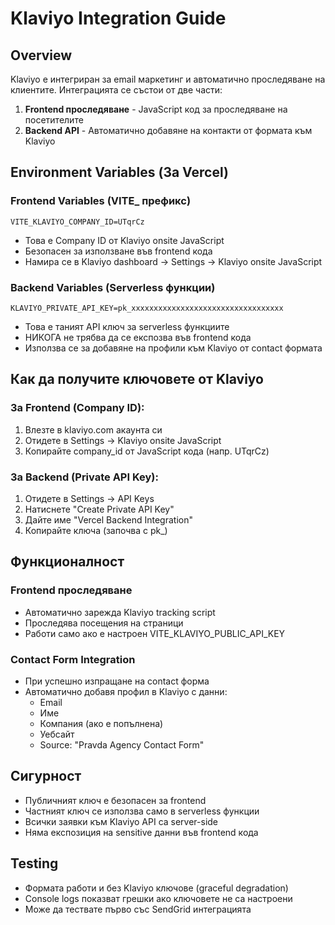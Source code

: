 # Klaviyo Integration Guide

## Overview
Klaviyo е интегриран за email маркетинг и автоматично проследяване на клиентите. Интеграцията се състои от две части:

1. **Frontend проследяване** - JavaScript код за проследяване на посетителите
2. **Backend API** - Автоматично добавяне на контакти от формата към Klaviyo

## Environment Variables (За Vercel)

### Frontend Variables (VITE_ префикс)
```
VITE_KLAVIYO_COMPANY_ID=UTqrCz
```
- Това е Company ID от Klaviyo onsite JavaScript
- Безопасен за използване във frontend кода
- Намира се в Klaviyo dashboard -> Settings -> Klaviyo onsite JavaScript

### Backend Variables (Serverless функции)
```
KLAVIYO_PRIVATE_API_KEY=pk_xxxxxxxxxxxxxxxxxxxxxxxxxxxxxxxxxx
```
- Това е таният API ключ за serverless функциите
- НИКОГА не трябва да се експозва във frontend кода
- Използва се за добавяне на профили към Klaviyo от contact формата

## Как да получите ключовете от Klaviyo

### За Frontend (Company ID):
1. Влезте в klaviyo.com акаунта си
2. Отидете в Settings -> Klaviyo onsite JavaScript
3. Копирайте company_id от JavaScript кода (напр. UTqrCz)

### За Backend (Private API Key):
1. Отидете в Settings -> API Keys
2. Натиснете "Create Private API Key"
3. Дайте име "Vercel Backend Integration"
4. Копирайте ключа (започва с pk_)

## Функционалност

### Frontend проследяване
- Автоматично зарежда Klaviyo tracking script
- Проследява посещения на страници
- Работи само ако е настроен VITE_KLAVIYO_PUBLIC_API_KEY

### Contact Form Integration
- При успешно изпращане на contact форма
- Автоматично добавя профил в Klaviyo с данни:
  - Email
  - Име
  - Компания (ако е попълнена)
  - Уебсайт
  - Source: "Pravda Agency Contact Form"

## Сигурност
- Публичният ключ е безопасен за frontend
- Частният ключ се използва само в serverless функции
- Всички заявки към Klaviyo API са server-side
- Няма експозиция на sensitive данни във frontend кода

## Testing
- Формата работи и без Klaviyo ключове (graceful degradation)
- Console logs показват грешки ако ключовете не са настроени
- Може да тествате първо със SendGrid интеграцията